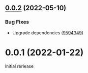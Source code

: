 ## [0.0.2](https://github.com/prantlf/rollup-plugin-shebang-bin/compare/v0.0.1...v0.0.2) (2022-05-10)


### Bug Fixes

* Upgrade dependencies ([9594349](https://github.com/prantlf/rollup-plugin-shebang-bin/commit/95943495c07dab2972897f4f86e168071c950525))

# 0.0.1 (2022-01-22)

Initial rerlease
